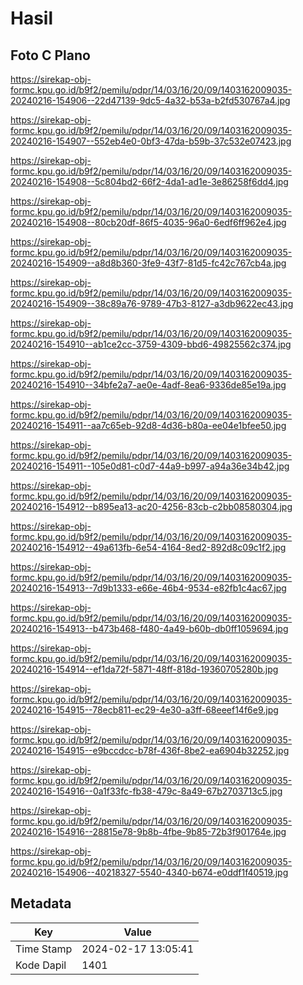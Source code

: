 # Hasil

## Foto C Plano

https://sirekap-obj-formc.kpu.go.id/b9f2/pemilu/pdpr/14/03/16/20/09/1403162009035-20240216-154906--22d47139-9dc5-4a32-b53a-b2fd530767a4.jpg

https://sirekap-obj-formc.kpu.go.id/b9f2/pemilu/pdpr/14/03/16/20/09/1403162009035-20240216-154907--552eb4e0-0bf3-47da-b59b-37c532e07423.jpg

https://sirekap-obj-formc.kpu.go.id/b9f2/pemilu/pdpr/14/03/16/20/09/1403162009035-20240216-154908--5c804bd2-66f2-4da1-ad1e-3e86258f6dd4.jpg

https://sirekap-obj-formc.kpu.go.id/b9f2/pemilu/pdpr/14/03/16/20/09/1403162009035-20240216-154908--80cb20df-86f5-4035-96a0-6edf6ff962e4.jpg

https://sirekap-obj-formc.kpu.go.id/b9f2/pemilu/pdpr/14/03/16/20/09/1403162009035-20240216-154909--a8d8b360-3fe9-43f7-81d5-fc42c767cb4a.jpg

https://sirekap-obj-formc.kpu.go.id/b9f2/pemilu/pdpr/14/03/16/20/09/1403162009035-20240216-154909--38c89a76-9789-47b3-8127-a3db9622ec43.jpg

https://sirekap-obj-formc.kpu.go.id/b9f2/pemilu/pdpr/14/03/16/20/09/1403162009035-20240216-154910--ab1ce2cc-3759-4309-bbd6-49825562c374.jpg

https://sirekap-obj-formc.kpu.go.id/b9f2/pemilu/pdpr/14/03/16/20/09/1403162009035-20240216-154910--34bfe2a7-ae0e-4adf-8ea6-9336de85e19a.jpg

https://sirekap-obj-formc.kpu.go.id/b9f2/pemilu/pdpr/14/03/16/20/09/1403162009035-20240216-154911--aa7c65eb-92d8-4d36-b80a-ee04e1bfee50.jpg

https://sirekap-obj-formc.kpu.go.id/b9f2/pemilu/pdpr/14/03/16/20/09/1403162009035-20240216-154911--105e0d81-c0d7-44a9-b997-a94a36e34b42.jpg

https://sirekap-obj-formc.kpu.go.id/b9f2/pemilu/pdpr/14/03/16/20/09/1403162009035-20240216-154912--b895ea13-ac20-4256-83cb-c2bb08580304.jpg

https://sirekap-obj-formc.kpu.go.id/b9f2/pemilu/pdpr/14/03/16/20/09/1403162009035-20240216-154912--49a613fb-6e54-4164-8ed2-892d8c09c1f2.jpg

https://sirekap-obj-formc.kpu.go.id/b9f2/pemilu/pdpr/14/03/16/20/09/1403162009035-20240216-154913--7d9b1333-e66e-46b4-9534-e82fb1c4ac67.jpg

https://sirekap-obj-formc.kpu.go.id/b9f2/pemilu/pdpr/14/03/16/20/09/1403162009035-20240216-154913--b473b468-f480-4a49-b60b-db0ff1059694.jpg

https://sirekap-obj-formc.kpu.go.id/b9f2/pemilu/pdpr/14/03/16/20/09/1403162009035-20240216-154914--ef1da72f-5871-48ff-818d-19360705280b.jpg

https://sirekap-obj-formc.kpu.go.id/b9f2/pemilu/pdpr/14/03/16/20/09/1403162009035-20240216-154915--78ecb811-ec29-4e30-a3ff-68eeef14f6e9.jpg

https://sirekap-obj-formc.kpu.go.id/b9f2/pemilu/pdpr/14/03/16/20/09/1403162009035-20240216-154915--e9bccdcc-b78f-436f-8be2-ea6904b32252.jpg

https://sirekap-obj-formc.kpu.go.id/b9f2/pemilu/pdpr/14/03/16/20/09/1403162009035-20240216-154916--0a1f33fc-fb38-479c-8a49-67b2703713c5.jpg

https://sirekap-obj-formc.kpu.go.id/b9f2/pemilu/pdpr/14/03/16/20/09/1403162009035-20240216-154916--28815e78-9b8b-4fbe-9b85-72b3f901764e.jpg

https://sirekap-obj-formc.kpu.go.id/b9f2/pemilu/pdpr/14/03/16/20/09/1403162009035-20240216-154906--40218327-5540-4340-b674-e0ddf1f40519.jpg


## Metadata

| Key        | Value               |
| ---------- | ------------------- |
| Time Stamp | 2024-02-17 13:05:41 |
| Kode Dapil | 1401                |



